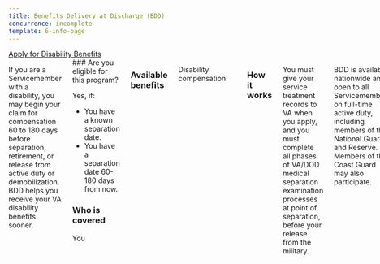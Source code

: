 ```yaml
---
title: Benefits Delivery at Discharge (BDD)
concurrence: incomplete
template: 6-info-page
---
```


<div class="main" role="main" markdown="0">

<div class="action-bar">
  <div class="row">
    <div class="small-12 columns">
      <a class="usa-button-primary va-button-primary" href="/disability-benefits/apply-for-benefits/">Apply for Disability Benefits</a>
    </div>
  </div>
</div>

<div class="section one" markdown="0">
<div class="primary" markdown="0">
<div class="row" markdown="0">
<div class="small-12 columns usa-content" markdown="1">

If you are a Servicemember with a disability, you may begin your claim for compensation 60 to 180 days before separation, retirement, or release from active duty or demobilization. BDD helps you receive your VA disability benefits sooner.

<div class="call-out" markdown="1">
### Are you eligible for this program?

Yes, if:

-	You have a known separation date.
-	You have a separation date 60-180 days from now.

### Who is covered
You
</div>

<div class="small-12 columns usa-content" markdown="1">

### Available benefits
Disability compensation

<hr>

### How it works
You must give your service treatment records to VA when you apply, and you must complete all phases of VA/DOD medical separation examination processes at point of separation, before your release from the military.

BDD is available nationwide and open to all Servicemembers on full-time active duty, including members of the National Guard and Reserve. Members of the Coast Guard may also participate.

**Exception:** If you are less than 60 days from separation, you can submit a [Quick Start claim](/disability-benefits/claims-process/claim-types/predischarge-claim/quick-start/index.html).

### Learn more
If you are on a military installation, contact your local Transition Assistance Office or ACAP Center (Army only) to schedule an appointment to attend a VA benefits briefing and learn how to initiate your claim. You can also call VA toll free at 1-800-827-1000.


</div>
</div>
</div>
</div>

</div>
